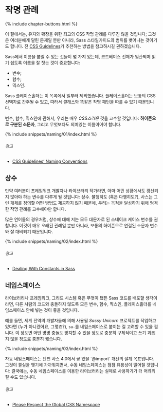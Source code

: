 
# 작명 관례

{% include chapter-buttons.html %}

이 절에서는, 유지와 확장을 위한 최고의 CSS 작명 관례를 다루진 않을 것입니다; 그것은 여러분에게 달린 문제일 뿐만 아니라, Sass 스타일가이드의 범위를 벗어나는 것이기도 합니다. 전 [CSS Guidelines](http://cssguidelin.es/#naming-conventions)가 추천하는 방법을 참고하시길 권하겠습니다.

Sass에서 이름을 붙일 수 있는 것들이 몇 가지 있는데, 코드베이스 전체가 일관되며 읽기 쉽도록 이름을 잘 짓는 것이 중요합니다:

* 변수;
* 함수;
* 믹스인.

Sass 플레이스홀더는 이 목록에서 일부러 제외했습니다. 플레이스홀더는 보통의 CSS 선택자로 간주될 수 있고, 따라서 클래스와 똑같은 작명 패턴을 따를 수 있기 때문입니다.

변수, 함수, 믹스인에 관해서, 우리는 매우 *CSS스러운* 것을 고수할 것입니다: **하이픈으로 구분된 소문자**, 그리고 무엇보다도 의미있는 이름이어야 합니다.

{% include snippets/naming/01/index.html %}

###### 참고

* [CSS Guidelines’ Naming Conventions](http://cssguidelin.es/#naming-conventions)

## 상수

만약 여러분이 프레임워크 개발자나 라이브러리 작가라면, 아마 어떤 상황에서도 갱신되지 않아야 하는 변수를 다루게 될 것입니다: 상수. 불행히도 (혹은 다행히도?), 사스는 그런 개체를 정의할 어떤 방법도 제공하지 않기 때문에, 우리는 목적을 달성하기 위해 엄격한 작명 관례를 고수해야만 합니다.

많은 언어들의 경우처럼, 상수에 대해 저는 모두 대문자로 된 스네이크 케이스 변수를 권합니다. 이것이 매우 오래된 관례일 뿐만 아니라, 보통의 하이픈으로 연결된 소문자 변수와 잘 대비되기 때문입니다.

{% include snippets/naming/02/index.html %}

###### 참고

* [Dealing With Constants in Sass](http://www.sitepoint.com/dealing-constants-sass/)

## 네임스페이스

라이브러리나 프레임워크, 그리드 시스템 혹은 무엇이 됐든 Sass 코드를 배포할 생각이라면, 다른 사람의 코드와 충돌하지 않도록 모든 변수, 함수, 믹스인, 플레이스홀더를 네임스페이스 안에 넣는 것이 좋을 것입니다.

예를 들면, 세계 전역의 개발자들에 의해 사용될 *Sassy Unicorn* 프로젝트를 작업하고 있다면 (누가 아니겠어요, 그렇죠?), `su-`를 네임스페이스로 붙이는 걸 고려할 수 있을 겁니다. 이 정도면 어떤 명명 충돌도 방지할 수 있을 정도로 충분히 구체적이고 쓰기 괴롭지 않을 정도로 충분히 짧습니다.

{% include snippets/naming/03/index.html %}

<div class="note">
  <p>자동 네임스페이스는 단연 사스 4.0에서 곧 있을 `@import` 개선의 설계 목표입니다. 그것이 결실을 맺기에 가까워지면서, 수동 네임스페이스는 점점 유용성이 떨어질 것입니다: 결국에는, 수동 네임스페이스를 이용한 라이브러리는 실제로 사용하기가 더 어려워질 수도 있습니다.</p>
</div>

###### 참고

* [Please Respect the Global CSS Namespace](http://blog.kaelig.fr/post/44554267597/please-respect-the-global-css-namespace)
